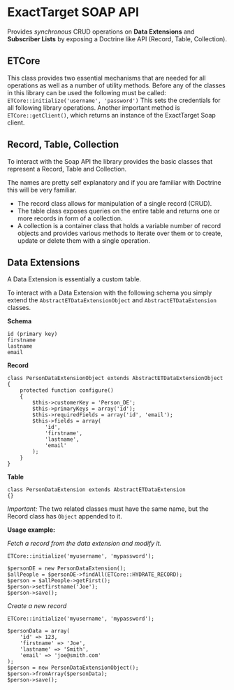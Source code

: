 ExactTarget SOAP API
====================

Provides *synchronous* CRUD operations on **Data Extensions** and **Subscriber Lists** by exposing a Doctrine like API (Record, Table, Collection).

ETCore
------
This class provides two essential mechanisms that are needed for all operations as well as a number of utility methods.
Before any of the classes in this library can be used the following must be called:
`ETCore::initialize('username', 'password')`
This sets the credentials for all following library operations.
Another important method is `ETCore::getClient()`, which returns an instance of the ExactTarget Soap client.

Record, Table, Collection
-------------------------
To interact with the Soap API the library provides the basic classes that represent a Record, Table and Collection.

The names are pretty self explanatory and if you are familiar with Doctrine this will be very familiar.

* The record class allows for manipulation of a single record (CRUD).
* The table class exposes queries on the entire table and returns one or more records in form of a collection.
* A collection is a container class that holds a variable number of record objects and provides various methods to iterate over them or to create, update or delete them with a single operation.

Data Extensions
---------------
A Data Extension is essentially a custom table.

To interact with a Data Extension with the following schema you simply extend the `AbstractETDataExtensionObject` and `AbstractETDataExtension` classes.

**Schema**

    id (primary key)
    firstname
    lastname
    email

**Record**

    class PersonDataExtensionObject extends AbstractETDataExtensionObject
    {
        protected function configure()
        {
            $this->customerKey = 'Person_DE';
            $this->primaryKeys = array('id');
            $this->requiredFields = array('id', 'email');
            $this->fields = array(
                'id',
                'firstname',
                'lastname',
                'email'
            );
        }
    }

**Table**

    class PersonDataExtension extends AbstractETDataExtension
    {}

*Important:* The two related classes must have the same name, but the Record class has `Object` appended to it.

**Usage example:**

*Fetch a record from the data extension and modify it.*

    ETCore::initialize('myusername', 'mypassword');
    
    $personDE = new PersonDataExtension();
    $allPeople = $personDE->findAll(ETCore::HYDRATE_RECORD);
    $person = $allPeople->getFirst();
    $person->setfirstname('Joe');
    $person->save();

*Create a new record*

    ETCore::initialize('myusername', 'mypassword');
    
    $personData = array(
        'id' => 123,
        'firstname' => 'Joe',
        'lastname' => 'Smith',
        'email' => 'joe@smith.com'
    );
    $person = new PersonDataExtensionObject();
    $person->fromArray($personData);
    $person->save();
    